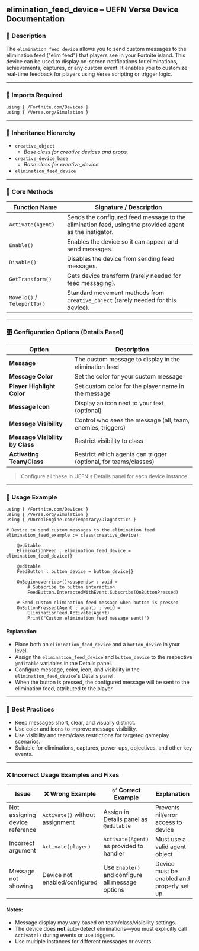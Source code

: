 ## elimination_feed_device – UEFN Verse Device Documentation

### 📙 Description
The `elimination_feed_device` allows you to send custom messages to the elimination feed ("elim feed") that players see in your Fortnite island. This device can be used to display on-screen notifications for eliminations, achievements, captures, or any custom event. It enables you to customize real-time feedback for players using Verse scripting or trigger logic.

---

### 🧱 Imports Required
```verse
using { /Fortnite.com/Devices }
using { /Verse.org/Simulation }
```

---

### 🔗 Inheritance Hierarchy
- `creative_object`
  - *Base class for creative devices and props.*
- `creative_device_base`
  - *Base class for creative_device.*
- `elimination_feed_device`

---

### 🥩 Core Methods
| Function Name | Signature / Description |
|---------------|--------------------------|
| `Activate(Agent)` | Sends the configured feed message to the elimination feed, using the provided agent as the instigator. |
| `Enable()` | Enables the device so it can appear and send messages. |
| `Disable()` | Disables the device from sending feed messages. |
| `GetTransform()` | Gets device transform (rarely needed for feed messaging). |
| `MoveTo()` / `TeleportTo()` | Standard movement methods from `creative_object` (rarely needed for this device). |

---

### 🎛 Configuration Options (Details Panel)
| Option | Description |
|--------|-------------|
| **Message** | The custom message to display in the elimination feed |
| **Message Color** | Set the color for your custom message |
| **Player Highlight Color** | Set custom color for the player name in the message |
| **Message Icon** | Display an icon next to your text (optional) |
| **Message Visibility** | Control who sees the message (all, team, enemies, triggers) |
| **Message Visibility by Class** | Restrict visibility to class |
| **Activating Team/Class** | Restrict which agents can trigger (optional, for teams/classes) |

> Configure all these in UEFN's Details panel for each device instance.

---

### 🧰 Usage Example
```verse
using { /Fortnite.com/Devices }
using { /Verse.org/Simulation }
using { /UnrealEngine.com/Temporary/Diagnostics }

# Device to send custom messages to the elimination feed
elimination_feed_example := class(creative_device):

    @editable
    EliminationFeed : elimination_feed_device = elimination_feed_device{}

    @editable
    FeedButton : button_device = button_device{}

    OnBegin<override>()<suspends> : void =
        # Subscribe to button interaction
        FeedButton.InteractedWithEvent.Subscribe(OnButtonPressed)

    # Send custom elimination feed message when button is pressed
    OnButtonPressed(Agent : agent) : void =
        EliminationFeed.Activate(Agent)
        Print("Custom elimination feed message sent!")
```

#### Explanation:
- Place both an `elimination_feed_device` and a `button_device` in your level.
- Assign the `elimination_feed_device` and `button_device` to the respective `@editable` variables in the Details panel.
- Configure message, color, icon, and visibility in the `elimination_feed_device`'s Details panel.
- When the button is pressed, the configured message will be sent to the elimination feed, attributed to the player.

---

### 🧠 Best Practices
- Keep messages short, clear, and visually distinct.
- Use color and icons to improve message visibility.
- Use visibility and team/class restrictions for targeted gameplay scenarios.
- Suitable for eliminations, captures, power-ups, objectives, and other key events.

---

### ❌ Incorrect Usage Examples and Fixes
| Issue | ❌ Wrong Example | ✅ Correct Example | Explanation |
|-------|---------------------|------------------------|-------------|
| Not assigning device reference | `Activate()` without assignment | Assign in Details panel as `@editable` | Prevents nil/error access to device |
| Incorrect argument | `Activate(player)` | `Activate(Agent)` as provided to handler | Must use a valid agent object |
| Message not showing | Device not enabled/configured | Use `Enable()` and configure all message options | Device must be enabled and properly set up |

#### Notes:
- Message display may vary based on team/class/visibility settings.
- The device does **not** auto-detect eliminations—you must explicitly call `Activate()` during events or use triggers.
- Use multiple instances for different messages or events.

